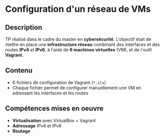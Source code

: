 # Configuration d'un réseau de VMs

## Description
TP réalisé dans le cadre du master en **cybersécurité**.
L'objectif était de mettre en place une **infrastructure réseau** combinant des interfaces et des routes **IPv4** et **IPv6**, à l'aide de **6 machines virtuelles** (VM), et de l'outil **Vagrant**.

## Contenu
- 6 fichiers de configuration de Vagrant (`*.sls`)
- Chaque fichier permet de configurer manuellement une VM en adressant les interfaces et les routes

## Compétences mises en oeuvre
- **Virtualisation** avec VirtualBox + Vagrant
- **Adressage** IPv4 et IPv6
- **Routage**
